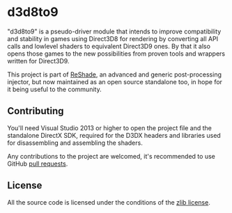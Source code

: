 d3d8to9
=======

"d3d8to9" is a pseudo-driver module that intends to improve compatibility and stability in games using Direct3D8 for rendering by converting all API calls and lowlevel shaders to equivalent Direct3D9 ones. By that it also opens those games to the new possibilities from proven tools and wrappers written for Direct3D9.

This project is part of [ReShade](http://reshade.me), an advanced and generic post-processing injector, but now maintained as an open source standalone too, in hope for it being useful to the community.

## Contributing

You'll need Visual Studio 2013 or higher to open the project file and the standalone DirectX SDK, required for the D3DX headers and libraries used for disassembling and assembling the shaders.

Any contributions to the project are welcomed, it's recommended to use GitHub [pull requests](https://help.github.com/articles/using-pull-requests/).

## License

All the source code is licensed under the conditions of the [zlib license](LICENSE.txt).
